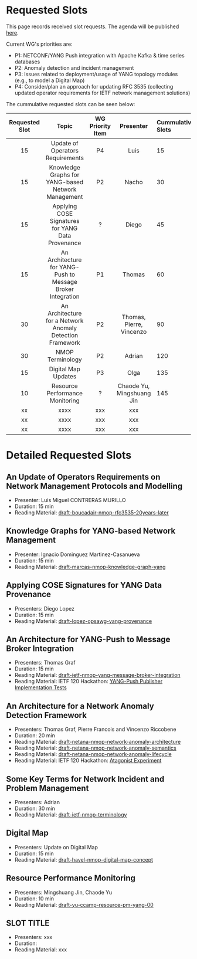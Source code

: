 # Requested Slots

This page records received slot requests. The agenda will be published [here](https://github.com/ietf-wg-nmop/IETF-Meetings/blob/main/120/agenda.md).

Current WG's priorities are:

* P1: NETCONF/YANG Push integration with Apache Kafka & time series databases
* P2: Anomaly detection and incident management
* P3: Issues related to deployment/usage of YANG topology modules (e.g., to model a Digital Map)
* P4: Consider/plan an approach for updating RFC 3535 (collecting updated operator requirements for IETF network management solutions)

The cummulative requested slots can be seen below:

| Requested Slot          | Topic              | WG Priority Item| Presenter | Cummulative Slots      | Granted Status|
|:-------------:|:-----------------:|:-----:|:-----:|:----------------|:--------|
| 15 | Update of Operators Requirements | P4 | Luis | 15    | OK |
| 15 | Knowledge Graphs for YANG-based Network Management | P2| Nacho | 30    | OK|
| 15 | Applying COSE Signatures for YANG Data Provenance | ? | Diego    | 45    | NOK
| 15 | An Architecture for YANG-Push to Message Broker Integration | P1 | Thomas | 60    |OK|
| 30 | An Architecture for a Network Anomaly Detection Framework | P2 | Thomas, Pierre, Vincenzo | 90    |OK|
| 30 | NMOP Terminology | P2    | Adrian   | 120 |OK|
| 15 | Digital Map Updates | P3    | Olga | 135   |OK|
| 10 | Resource Performance Monitoring | ? | Chaode Yu, Mingshuang Jin | 145 |NOK|
| xx | xxxx | xxx    | xxx    |
| xx | xxxx | xxx    | xxx    |
| xx | xxxx | xxx    | xxx    |

# Detailed Requested Slots

## An Update of Operators Requirements on Network Management Protocols and Modelling

 * Presenter: Luis Miguel CONTRERAS MURILLO
 * Duration: 15 min
 * Reading Material: [draft-boucadair-nmop-rfc3535-20years-later](https://datatracker.ietf.org/doc/draft-boucadair-nmop-rfc3535-20years-later/)

## Knowledge Graphs for YANG-based Network Management

 * Presenter: Ignacio Dominguez Martinez-Casanueva
 * Duration: 15 min
 * Reading Material: [draft-marcas-nmop-knowledge-graph-yang](https://datatracker.ietf.org/doc/draft-marcas-nmop-knowledge-graph-yang/)

## Applying COSE Signatures for YANG Data Provenance

 * Presenters: Diego Lopez
 * Duration: 15 min
 * Reading Material: [draft-lopez-opsawg-yang-provenance](https://datatracker.ietf.org/doc/draft-lopez-opsawg-yang-provenance/)

## An Architecture for YANG-Push to Message Broker Integration

 * Presenters: Thomas Graf
 * Duration: 15 min
 * Reading Material: [draft-ietf-nmop-yang-message-broker-integration](https://datatracker.ietf.org/doc/draft-ietf-nmop-yang-message-broker-integration/)
 * Reading Material: IETF 120 Hackathon: [YANG-Push Publisher Implementation Tests](https://github.com/network-analytics/ietf-network-analytics-document-status/tree/main/120/Hackathon)

## An Architecture for a Network Anomaly Detection Framework

 * Presenters: Thomas Graf, Pierre Francois and Vincenzo Riccobene
 * Duration: 20 min
 * Reading Material: [draft-netana-nmop-network-anomaly-architecture](https://datatracker.ietf.org/doc/draft-netana-nmop-network-anomaly-architecture/)
 * Reading Material: [draft-netana-nmop-network-anomaly-semantics](https://datatracker.ietf.org/doc/draft-netana-nmop-network-anomaly-semantics/)
 * Reading Material: [draft-netana-nmop-network-anomaly-lifecycle](https://datatracker.ietf.org/doc/draft-netana-nmop-network-anomaly-lifecycle/)
 * Reading Material: IETF 120 Hackathon: [Atagonist Experiment](https://github.com/vriccobene/antagonist)

## Some Key Terms for Network Incident and Problem Management

 * Presenters: Adrian
 * Duration: 30 min
 * Reading Material: [draft-ietf-nmop-terminology](https://datatracker.ietf.org/doc/draft-ietf-nmop-terminology/)

## Digital Map

 * Presenters: Update on Digital Map
 * Duration: 15 min
 * Reading Material: [draft-havel-nmop-digital-map-concept](https://github.com/OlgaHuawei/draft-havel-nmop-digital-map-concept)

## Resource Performance Monitoring

 * Presenters: Mingshuang Jin, Chaode Yu
 * Duration: 10 min
 * Reading Material: [draft-yu-ccamp-resource-pm-yang-00](https://datatracker.ietf.org/doc/draft-yu-ccamp-resource-pm-yang/)
## SLOT TITLE

 * Presenters: xxx
 * Duration:
 * Reading Material: xxx 
